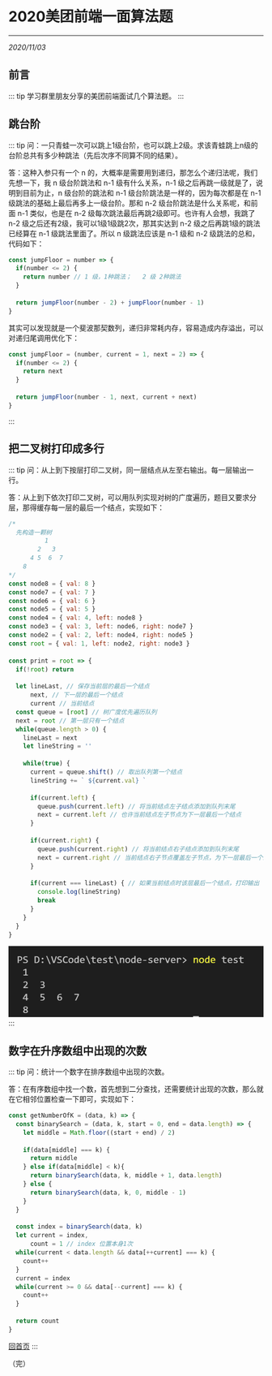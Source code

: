 # 2020美团前端一面算法题
---
*2020/11/03*

## 前言

::: tip
  学习群里朋友分享的美团前端面试几个算法题。
:::

## 跳台阶

::: tip
  问：一只青蛙一次可以跳上1级台阶，也可以跳上2级。求该青蛙跳上n级的台阶总共有多少种跳法（先后次序不同算不同的结果）。

  答：这种入参只有一个 n 的，大概率是需要用到递归，那怎么个递归法呢，我们先想一下，我 n 级台阶跳法和 n-1 级有什么关系，n-1 级之后再跳一级就是了，说明到目前为止，n 级台阶的跳法和 n-1 级台阶跳法是一样的，因为每次都是在 n-1 级跳法的基础上最后再多上一级台阶。那和 n-2 级台阶跳法是什么关系呢，和前面 n-1 类似，也是在 n-2 级每次跳法最后再跳2级即可。也许有人会想，我跳了 n-2 级之后还有2级，我可以1级1级跳2次，那其实达到 n-2 级之后再跳1级的跳法已经算在 n-1 级跳法里面了。所以 n 级跳法应该是 n-1 级和 n-2 级跳法的总和，代码如下：

``` js
const jumpFloor = number => {
  if(number <= 2) {
    return number // 1 级，1种跳法；   2 级 2种跳法
  }

  return jumpFloor(number - 2) + jumpFloor(number - 1)
}
```

  其实可以发现就是一个斐波那契数列，递归非常耗内存，容易造成内存溢出，可以对递归尾调用优化下：

``` js
const jumpFloor = (number, current = 1, next = 2) => {
  if(number <= 2) {
    return next
  }

  return jumpFloor(number - 1, next, current + next)
}
```
:::

## 把二叉树打印成多行

::: tip
  问：从上到下按层打印二叉树，同一层结点从左至右输出。每一层输出一行。

  答：从上到下依次打印二叉树，可以用队列实现对树的广度遍历，题目又要求分层，那得缓存每一层的最后一个结点，实现如下：

``` js
/* 
  先构造一颗树
          1
        2   3
      4 5  6  7
    8
*/
const node8 = { val: 8 }
const node7 = { val: 7 }
const node6 = { val: 6 }
const node5 = { val: 5 }
const node4 = { val: 4, left: node8 }
const node3 = { val: 3, left: node6, right: node7 }
const node2 = { val: 2, left: node4, right: node5 }
const root = { val: 1, left: node2, right: node3 }

const print = root => {
  if(!root) return

  let lineLast, // 保存当前层的最后一个结点
      next, // 下一层的最后一个结点
      current // 当前结点
  const queue = [root] // 树广度优先遍历队列
  next = root // 第一层只有一个结点
  while(queue.length > 0) {
    lineLast = next
    let lineString = ''

    while(true) {
      current = queue.shift() // 取出队列第一个结点
      lineString += ` ${current.val} `

      if(current.left) {
        queue.push(current.left) // 将当前结点左子结点添加到队列末尾
        next = current.left // 也许当前结点左子节点为下一层最后一个结点
      }

      if(current.right) {
        queue.push(current.right) // 将当前结点右子结点添加到队列末尾
        next = current.right // 当前结点右子节点覆盖左子节点，为下一层最后一个结点
      }

      if(current === lineLast) { // 如果当前结点时该层最后一个结点，打印输出
        console.log(lineString)
        break
      }
    }
  }
}
```

  ![分层打印树](./assets/meituan1.jpg)
:::

## 数字在升序数组中出现的次数

::: tip
  问：统计一个数字在排序数组中出现的次数。

  答：在有序数组中找一个数，首先想到二分查找，还需要统计出现的次数，那么就在它相邻位置检查一下即可，实现如下：

``` js
const getNumberOfK = (data, k) => {
  const binarySearch = (data, k, start = 0, end = data.length) => {
    let middle = Math.floor((start + end) / 2)

    if(data[middle] === k) {
      return middle
    } else if(data[middle] < k){
      return binarySearch(data, k, middle + 1, data.length)
    } else {
      return binarySearch(data, k, 0, middle - 1)
    }
  }

  const index = binarySearch(data, k)
  let current = index,
      count = 1 // index 位置本身1次
  while(current < data.length && data[++current] === k) {
    count++
  }
  current = index
  while(current >= 0 && data[--current] === k) {
    count++
  }

  return count
}
```

  [回首页](/algorithm)
:::

（完）